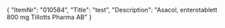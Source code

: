 {
  "ItemNr": "010584",
  "Title": "test",
  "Description": "Asacol, enterotablett 800 mg Tillotts Pharma AB"
}
